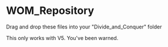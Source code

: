 # WOM_Repository
 Drag and drop these files into your "Divide_and_Conquer" folder

 This only works with V5. You've been warned.
